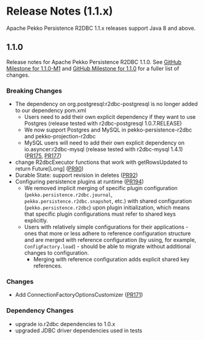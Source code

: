# Release Notes (1.1.x)

Apache Pekko Persistence R2DBC 1.1.x releases support Java 8 and above.

## 1.1.0

Release notes for Apache Pekko Persistence R2DBC 1.1.0. See [GitHub Milestone for 1.1.0-M1](https://github.com/apache/pekko-persistence-r2dbc/milestone/2?closed=1) and [GitHub Milestone for 1.1.0](https://github.com/apache/pekko-persistence-r2dbc/milestone/3?closed=1) for a fuller list of changes.

### Breaking Changes

* The dependency on org.postgresql:r2dbc-postgresql is no longer added to our dependency pom.xml
    * Users need to add their own explicit dependency if they want to use Postgres (release tested with r2dbc-postgresql 1.0.7.RELEASE)
    * We now support Postgres and MySQL in pekko-persistence-r2dbc and pekko-projection-r2dbc
    * MySQL users will need to add their own explicit dependency on io.asyncer:r2dbc-mysql (release tested with r2dbc-mysql 1.4.1) ([PR175](https://github.com/apache/pekko-persistence-r2dbc/pull/175), [PR177](https://github.com/apache/pekko-persistence-r2dbc/pull/177))
* change R2dbcExecutor functions that work with getRowsUpdated to return Future[Long] ([PR90](https://github.com/apache/pekko-persistence-r2dbc/pull/90))
* Durable State: support revision in deletes ([PR92](https://github.com/apache/pekko-persistence-r2dbc/pull/92))
* Configuring persistence plugins at runtime ([PR194](https://github.com/apache/pekko-persistence-r2dbc/pull/194))
    * We removed implicit merging of specific plugin configuration (`pekko.persistence.r2dbc.journal`, `pekko.persistence.r2dbc.snapshot`, etc.) with shared configuration (`pekko.persistence.r2dbc`) upon plugin initialization, which means that specific plugin configurations must refer to shared keys explicitly.
    * Users with relatively simple configurations for their applications - ones that more or less adhere to reference configuration structure and are merged with reference configuration (by using, for example, `ConfigFactory.load`) - should be able to migrate without additional changes to configuration.
        * Merging with reference configuration adds explicit shared key references.

### Changes

* Add ConnectionFactoryOptionsCustomizer ([PR171](https://github.com/apache/pekko-persistence-r2dbc/pull/171))

### Dependency Changes

* upgrade io.r2dbc dependencies to 1.0.x
* upgraded JDBC driver dependencies used in tests
